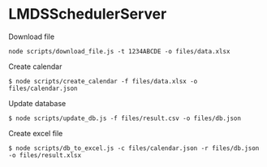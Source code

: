 # LMDSSchedulerServer
Download file
```console
node scripts/download_file.js -t 1234ABCDE -o files/data.xlsx
```

Create calendar
```console
$ node scripts/create_calendar -f files/data.xlsx -o files/calendar.json
```

Update database
```console
$ node scripts/update_db.js -f files/result.csv -o files/db.json
```

Create excel file
```console
$ node scripts/db_to_excel.js -c files/calendar.json -r files/db.json -o files/result.xlsx
```
